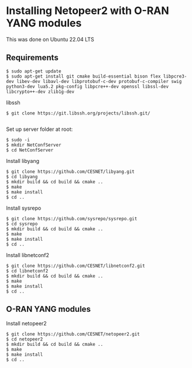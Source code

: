 # Installing Netopeer2 with O-RAN YANG modules

This was done on Ubuntu 22.04 LTS


## Requirements

```
$ sudo apt-get update
$ sudo apt-get install git cmake build-essential bison flex libpcre3-dev libev-dev libavl-dev libprotobuf-c-dev protobuf-c-compiler swig python3-dev lua5.2 pkg-config libpcre++-dev openssl libssl-dev libcrypto++-dev zlib1g-dev
```

libssh

```
$ git clone https://git.libssh.org/projects/libssh.git/


```

Set up server folder at root:

```
$ sudo -i
$ mkdir NetConfServer
$ cd NetConfServer
```

Install libyang

```
$ git clone https://github.com/CESNET/libyang.git
$ cd libyang
$ mkdir build && cd build && cmake ..
$ make
$ make install
$ cd ..
```

Install sysrepo

```
$ git clone https://github.com/sysrepo/sysrepo.git
$ cd sysrepo
$ mkdir build && cd build && cmake ..
$ make
$ make install
$ cd ..
```

Install libnetconf2

```
$ git clone https://github.com/CESNET/libnetconf2.git
$ cd libnetconf2
$ mkdir build && cd build && cmake ..
$ make
$ make install
$ cd ..
```

## O-RAN YANG modules








Install netopeer2

```
$ git clone https://github.com/CESNET/netopeer2.git
$ cd netopeer2
$ mkdir build && cd build && cmake ..
$ make
$ make install
$ cd ..
```

